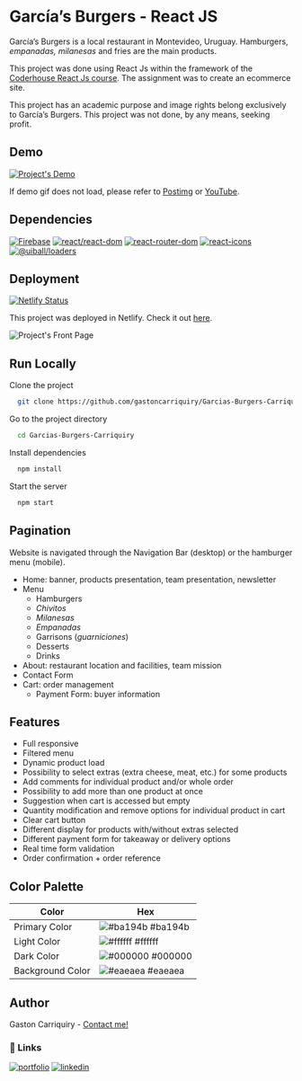 # García’s Burgers - React JS

García’s Burgers is a local restaurant in Montevideo, Uruguay. Hamburgers, *empanadas, milanesas* and fries are the main products.

This project was done using React Js within the framework of the [Coderhouse React Js course](https://www.coderhouse.com.uy/online/reactjs). The assignment was to create an ecommerce site.

This project has an academic purpose and image rights belong exclusively to García’s Burgers. This project was not done, by any means, seeking profit.
## Demo
[![Project's Demo](https://i.postimg.cc/Yq1NcTDC/demo.gif)](https://postimg.cc/rKwRxZLB)

If demo gif does not load, please refer to [Postimg](https://i.postimg.cc/Yq1NcTDC/demo.gif) or [YouTube](https://youtu.be/RkqmZtGxQGU).

## Dependencies

[![Firebase](https://img.shields.io/badge/firebase-%5E9.8.1-orange)](https://github.com/firebase/firebase-js-sdk)
[![react/react-dom](https://img.shields.io/badge/react/react--dom-%5E18.0.0-9cf)](https://es.reactjs.org/docs/react-dom.html)
[![react-router-dom](https://img.shields.io/badge/react--router--dom-%5E6.3.0-red)](https://v5.reactrouter.com/web/guides/)
[![react-icons](https://img.shields.io/badge/react--icons-%5E4.3.1-lightgrey)](https://react-icons.github.io/react-icons)
[![@uiball/loaders](https://img.shields.io/badge/%40uiball%2Floaders-%5E1.2.6-black)](https://uiball.com/loaders/)


## Deployment
[![Netlify Status](https://api.netlify.com/api/v1/badges/eee1b9d8-d315-4e0e-ab78-f7e22933dd63/deploy-status)](https://app.netlify.com/sites/garciasburgers/deploys)

This project was deployed in Netlify. Check it out [here](https://garciasburgers.netlify.app/).

![Project's Front Page](https://i.postimg.cc/W11Pgw0s/front-Page.png)

## Run Locally

Clone the project

```bash
  git clone https://github.com/gastoncarriquiry/Garcias-Burgers-Carriquiry.git
```

Go to the project directory

```bash
  cd Garcias-Burgers-Carriquiry
```

Install dependencies

```bash
  npm install
```

Start the server

```bash
  npm start
```


## Pagination

Website is navigated through the Navigation Bar (desktop) or the hamburger menu (mobile).

* Home: banner, products presentation, team presentation, newsletter
* Menu
  - Hamburgers
  - *Chivitos*
  - *Milanesas*
  - *Empanadas*
  - Garrisons (*guarniciones*)
  - Desserts
  - Drinks
* About: restaurant location and facilities, team mission
* Contact Form
* Cart: order management
  - Payment Form: buyer information


## Features

- Full responsive
- Filtered menu
- Dynamic product load
- Possibility to select extras (extra cheese, meat, etc.) for some products
- Add comments for individual product and/or whole order
- Possibility to add more than one product at once
- Suggestion when cart is accessed but empty
- Quantity modification and remove options for individual product in cart
- Clear cart button
- Different display for products with/without extras selected
- Different payment form for takeaway or delivery options
- Real time form validation
- Order confirmation + order reference


## Color Palette

| Color             | Hex                                                                |
| ----------------- | ------------------------------------------------------------------ |
| Primary Color | ![#ba194b](https://via.placeholder.com/10/ba194b?text=+) #ba194b |
| Light Color | ![#ffffff](https://via.placeholder.com/10/ffffff?text=+) #ffffff |
| Dark Color | ![#000000](https://via.placeholder.com/10/000000?text=+) #000000 |
| Background Color | ![#eaeaea](https://via.placeholder.com/10/eaeaea?text=+) #eaeaea |


## Author
 Gaston Carriquiry - [Contact me!](mailto:gastoncarriquiry@gmail.com)


### 🔗 Links
[![portfolio](https://img.shields.io/badge/my_portfolio-000?style=for-the-badge&logo=ko-fi&logoColor=white)](http://gastoncarriquiry.glitch.me/)
[![linkedin](https://img.shields.io/badge/linkedin-0A66C2?style=for-the-badge&logo=linkedin&logoColor=white)](https://www.linkedin.com/gastoncarriquiry)


